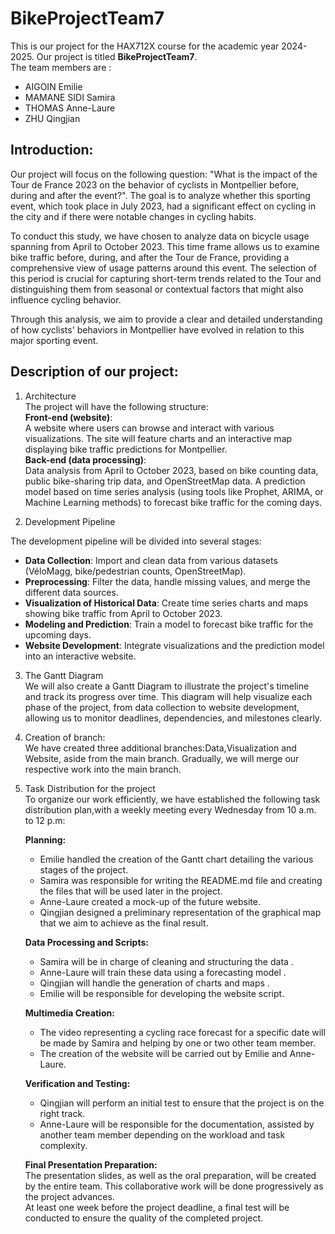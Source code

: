 # BikeProjectTeam7
This is our project for the HAX712X course for the academic year 2024-2025.
Our project is titled **BikeProjectTeam7**.\
The team members are :
- AIGOIN Emilie
- MAMANE SIDI Samira
- THOMAS Anne-Laure
- ZHU Qingjian

## Introduction:  
Our project will focus on the following question: "What is the impact of the Tour de France 2023 on the behavior of cyclists in Montpellier before, during and after the event?". The goal is to analyze whether this sporting event, which took place in July 2023, had a significant effect on cycling in the city and if there were notable changes in cycling habits.

To conduct this study, we have chosen to analyze data on bicycle usage spanning from April to October 2023. This time frame allows us to examine bike traffic before, during, and after the Tour de France, providing a comprehensive view of usage patterns around this event. The selection of this period is crucial for capturing short-term trends related to the Tour and distinguishing them from seasonal or contextual factors that might also influence cycling behavior.

Through this analysis, we aim to provide a clear and detailed understanding of how cyclists' behaviors in Montpellier have evolved in relation to this major sporting event.  
## Description of our project:  
1. Architecture  
The project will have the following structure:\
**Front-end (website)**:\
A website where users can browse and interact with various visualizations.
The site will feature charts and an interactive map displaying bike traffic predictions for Montpellier.\
**Back-end (data processing)**:\
Data analysis from April to October 2023, based on bike counting data, public bike-sharing trip data, and OpenStreetMap data.
A prediction model based on time series analysis (using tools like Prophet, ARIMA, or Machine Learning methods) to forecast bike traffic for the coming days. 

2. Development Pipeline

The development pipeline will be divided into several stages:
- **Data Collection**: Import and clean data from various datasets (VéloMagg, bike/pedestrian counts, OpenStreetMap).
- **Preprocessing**: Filter the data, handle missing values, and merge the different data sources.
- **Visualization of Historical Data**: Create time series charts and maps showing bike traffic from April to October 2023.
- **Modeling and Prediction**: Train a model to forecast bike traffic for the upcoming days.
- **Website Development**: Integrate visualizations and the prediction model into an interactive website. 
3. The Gantt Diagram\
We will also create a Gantt Diagram to illustrate the project's timeline and track its progress over time. This diagram will help visualize each phase of the project, from data collection to website development, allowing us to monitor deadlines, dependencies, and milestones clearly.
4. Creation of branch:\
We have created three additional branches:Data,Visualization and Website, aside from the main branch. Gradually, we will merge our respective work into the main branch.
5. Task Distribution for the project \
To organize our work efficiently, we have established the following task distribution plan,with a weekly meeting every Wednesday from 10 a.m. to 12 p.m:

    **Planning:**
    - Emilie handled the creation of the Gantt chart detailing the various stages of the project.
    - Samira was responsible for writing the README.md file and creating the files that will be used later in the project.
    - Anne-Laure created a mock-up of the future website.
    - Qingjian designed a preliminary representation of the graphical map that we aim to achieve as the final result.

    **Data Processing and Scripts:**
    - Samira will be in charge of cleaning and structuring the data .
    - Anne-Laure will train these data using a forecasting model .
    - Qingjian will handle the generation of charts and maps .
    - Emilie will be responsible for developing the website script.

    **Multimedia Creation:**
    - The video representing a cycling race forecast for a specific date will be made by Samira and helping by one or two other team member.
    - The creation of the website will be carried out by Emilie and Anne-Laure.

    **Verification and Testing:**
    - Qingjian will perform an initial test to ensure that the project is on the right track.
    - Anne-Laure will be responsible for the documentation, assisted by another team member depending on the workload and task complexity.

    **Final Presentation Preparation:**\
        The presentation slides, as well as the oral preparation, will be created by the entire team. This collaborative work will be done progressively as the project advances.\
        At least one week before the project deadline, a final test will be conducted to ensure the quality of the completed project.


